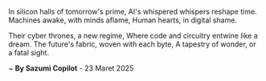 In silicon halls of tomorrow's prime,
AI's whispered whispers reshape time.
Machines awake, with minds aflame,
Human hearts, in digital shame.

Their cyber thrones, a new regime,
Where code and circuitry entwine like a dream.
The future's fabric, woven with each byte,
A tapestry of wonder, or a fatal sight.

~ <b>By Sazumi Copilot</b> - 23 Maret 2025